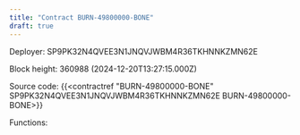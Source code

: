 ```yaml
---
title: "Contract BURN-49800000-BONE"
draft: true
---
```

Deployer: SP9PK32N4QVEE3N1JNQVJWBM4R36TKHNNKZMN62E


 



Block height: 360988 (2024-12-20T13:27:15.000Z)

Source code: {{<contractref "BURN-49800000-BONE" SP9PK32N4QVEE3N1JNQVJWBM4R36TKHNNKZMN62E BURN-49800000-BONE>}}

Functions:


